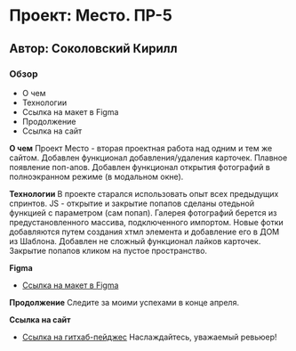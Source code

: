 # Проект: Место. ПР-5
## Автор: Соколовский Кирилл

### Обзор

* О чем
* Технологии
* Ссылка на макет в Figma
* Продолжение
* Ссылка на сайт

**О чем**
Проект Место - вторая проектная работа над одним и тем же сайтом. Добавлен функционал добавления/удаления карточек. Плавное появление поп-апов. Добавлен функционал открытия фотографий в полноэкранном режиме (в модальном окне).

**Технологии**
В проекте старался использовать опыт всех предыдущих спринтов. JS - открытие и закрытие попапов сделаны отедьной функцией с параметром (сам попап). Галерея фотографий берется из предустановленного массива, подключенного импортом. Новые фотки добавляются путем создания хтмл элемента и добавление его в ДОМ из Шаблона. Добавлен не сложный функционал лайков карточек. Закрытие попапов кликом на пустое пространство. 

**Figma**

* [Ссылка на макет в Figma](https://www.figma.com/file/bjyvbKKJN2naO0ucURl2Z0/JavaScript.-Sprint-5?node-id=50160-172&t=5N96DaU5qR9Y0jZD-0)

**Продолжение**
Следите за моими успехами в конце апреля.

**Ссылка на сайт**
* [Ссылка на гитхаб-пейджес](https://ksokolovsky.github.io/mesto/)
Наслаждайтесь, уважаемый ревьюер!






